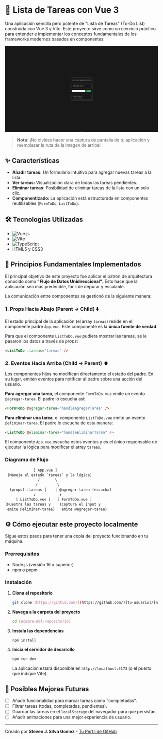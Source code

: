 # 📝 Lista de Tareas con Vue 3

Una aplicación sencilla pero potente de "Lista de Tareas" (To-Do List) construida con Vue 3 y Vite. Este proyecto sirve como un ejercicio práctico para entender e implementar los conceptos fundamentales de los frameworks modernos basados en componentes.

![Captura de pantalla de la aplicación de lista de tareas](./src/assets/screenshot.png)

> **Nota:** ¡No olvides hacer una captura de pantalla de tu aplicación y reemplazar la ruta de la imagen de arriba!

## ✨ Características

- **Añadir tareas:** Un formulario intuitivo para agregar nuevas tareas a la lista.
- **Ver tareas:** Visualización clara de todas las tareas pendientes.
- **Eliminar tareas:** Posibilidad de eliminar tareas de la lista con un solo clic.
- **Componentizado:** La aplicación está estructurada en componentes reutilizables (`FormToDo`, `ListToDo`).

## 🛠️ Tecnologías Utilizadas

- ![Vue.js](https://img.shields.io/badge/Vue.js-35495E?style=for-the-badge&logo=vue.js&logoColor=4FC08D)
- ![Vite](https://img.shields.io/badge/Vite-646CFF?style=for-the-badge&logo=vite&logoColor=FFFFFF)
- ![TypeScript](https://img.shields.io/badge/TypeScript-3178C6?style=for-the-badge&logo=typescript&logoColor=FFFFFF)
- HTML5 y CSS3

## 🚀 Principios Fundamentales Implementados

El principal objetivo de este proyecto fue aplicar el patrón de arquitectura conocido como **"Flujo de Datos Unidireccional"**. Esto hace que la aplicación sea más predecible, fácil de depurar y escalable.

La comunicación entre componentes se gestionó de la siguiente manera:

### 1. Props Hacia Abajo (Parent -> Child) ⬇️

El estado principal de la aplicación (el array `tareas`) reside en el componente padre `App.vue`. Este componente es la **única fuente de verdad**.

Para que el componente `ListToDo.vue` pudiera mostrar las tareas, se le pasaron los datos a través de _props_:

```html
<ListToDo :tareas="tareas" />
```

### 2. Eventos Hacia Arriba (Child -> Parent) ⬆️

Los componentes hijos no modifican directamente el estado del padre. En su lugar, emiten eventos para notificar al padre sobre una acción del usuario.

**Para agregar una tarea**, el componente `FormToDo.vue` emite un evento `@agregar-tarea`. El padre lo escucha así:

```html
<FormToDo @agregar-tarea="handleAgregarTarea" />
```

**Para eliminar una tarea**, el componente `ListToDo.vue` emite un evento `@eliminar-tarea`. El padre lo escucha de esta manera:

```html
<ListToDo @eliminar-tarea="handleEliminarTarea" />
```

El componente `App.vue` escucha estos eventos y es el único responsable de ejecutar la lógica para modificar el array `tareas`.

### Diagrama de Flujo

```text
             [ App.vue ]
 (Maneja el estado `tareas` y la lógica)
               /       \
              /         \
  (props) :tareas │    │ @agregar-tarea (escucha)
             ↓           ↑
     [ ListToDo.vue ]   [ FormToDo.vue ]
(Muestra las tareas y    (Captura el input y
 emite @eliminar-tarea)   emite @agregar-tarea)
```

## ⚙️ Cómo ejecutar este proyecto localmente

Sigue estos pasos para tener una copia del proyecto funcionando en tu máquina.

### Prerrequisitos

- Node.js (versión 16 o superior)
- npm o pnpm

### Instalación

1. **Clona el repositorio**

   ```bash
   git clone [https://github.com/](https://github.com/)[tu-usuario]/[nombre-del-repositorio].git
   ```

2. **Navega a la carpeta del proyecto**

   ```bash
   cd [nombre-del-repositorio]
   ```

3. **Instala las dependencias**

   ```bash
   npm install
   ```

4. **Inicia el servidor de desarrollo**

   ```bash
   npm run dev
   ```

   La aplicación estará disponible en `http://localhost:5173` (o el puerto que indique Vite).

## 🔮 Posibles Mejoras Futuras

- [ ] Añadir funcionalidad para marcar tareas como "completadas".
- [ ] Filtrar tareas (todas, completadas, pendientes).
- [ ] Guardar las tareas en el `localStorage` del navegador para que persistan.
- [ ] Añadir animaciones para una mejor experiencia de usuario.

---

Creado por **Steven J. Silva Gomez** - [Tu Perfil de GitHub](https://github.com/Stevenjsg)
